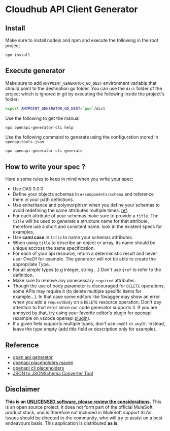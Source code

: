 # Cloudhub API Client Generator

## Install

Make sure to install nodejs and npm and execute the following in the root project

```bash
npm install
```

## Execute generator

Make sure to add `ANYPOINT_GENERATOR_GO_DEST` environment variable that should point to the destination go folder. You can use the `dist` folder of the project which is ignored in git by executing the following inside the project's folder: 

```bash
export ANYPOINT_GENERATOR_GO_DEST=`pwd`/dist
```

Use the following to get the manual 

```bash
npx openapi-generator-cli help 
```

Use the following command to generate using the configuration stored in `openapitools.json`

```bash
npx openapi-generator-cli generate
```

## How to write your spec ?

Here's some rules to keep in mind when you write your spec: 

* Use OAS 3.0.0
* Define your objects schemas in `#/components/schema` and reference them in your path definitions.
* Use enheritance and polymorphism when you define your schemas to avoid redefining the same attributes multiple times. [ref](https://swagger.io/docs/specification/data-models/inheritance-and-polymorphism/).
* For each attribute of your schemas make sure to provide a `title`. The `title` will be used to generate a structure name for that attribute, therefore use a short and consitent name. look in the existent specs for examples.
* Use **caml case** in `title` to name your schemas attributes. 
* When using `title` to describe an object or array, its name should be unique accross the same specification.
* For each of your api resource, return a deterministic result and never user OneOf for example. The generator will not be able to create the appropriate Type. 
* For all simple types (e.g integer, string ...) Don't use `$ref` to refer to the definition.
* Make sure to remove any unnecessary `required` attributes. 
* Though the use of body parameter is discouraged for `DELETE` operations, some APIs may require it (to delete multiple specific items for example...). In that case some editors like Swagger may show an error when you add a `requestBody` on a `DELETE` resource operation. Don't pay attention to that error since our code generator supports it. If you are annoyed by that, try using your favorite editor's plugin for openapi (example on vscode openapi [plugin](https://marketplace.visualstudio.com/items?itemName=42Crunch.vscode-openapi)).
* If a given field supports multiple types, don't use `oneOf` or `anyOf`. Instead, leave the type empty (add title field or description only for example).

## Reference

* [open api generator](https://openapi-generator.tech/)
* [openapi placeholders maven](https://github.com/OpenAPITools/openapi-generator/blob/master/modules/openapi-generator-maven-plugin/README.md)
* [openapi cli placeholders](https://github.com/OpenAPITools/openapi-generator-cli/tree/master/apps/generator-cli/src#available-placeholders)
* [JSON to JSONSchema Converter Tool](https://www.jsonschema.net/home)

## Disclaimer

**This is an [UNLICENSED software, please review the considerations](UNLICENSE.md).** 
This is an open source project, it does not form part of the official MuleSoft product stack, and is therefore not included in MuleSoft support SLAs. Issues should be directed to the community, who will try to assist on a best endeavours basis. This application is distributed **as is**.
